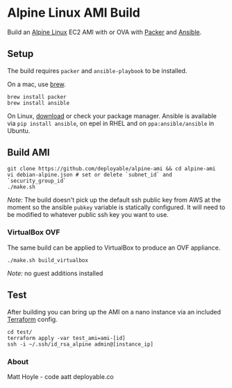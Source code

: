 # Alpine Linux AMI Build

Build an [Alpine Linux](https://www.alpinelinux.org) EC2 AMI with or OVA
with [Packer](https://www.packer.io) and [Ansible](https://www.ansible.com).


## Setup

The build requires `packer` and `ansible-playbook` to be installed.

On a mac, use [brew](https://brew.sh).
```shell
brew install packer
brew install ansible
```

On Linux, [download](https://www.packer.io/downloads.html) or check your package manager.
Ansible is available via `pip install ansible`, on epel in RHEL and on `ppa:ansible/ansible` in Ubuntu.

## Build AMI

```shell
git clone https://github.com/deployable/alpine-ami && cd alpine-ami
vi debian-alpine.json # set or delete `subnet_id` and `security_group_id`
./make.sh
```

_Note:_ The build doesn't pick up the default ssh public key from AWS at the moment so the 
ansible `pubkey` variable is statically configured. It will need to be modified to 
whatever public ssh key you want to use. 


### VirtualBox OVF

The same build can be applied to VirtualBox to produce an OVF appliance.

```
./make.sh build_virtualbox
```
_Note:_ no guest additions installed


## Test

After building you can bring up the AMI on a nano instance via an included
 [Terraform](https://terraform.io) config.

```
cd test/
terraform apply -var test_ami=ami-[id]
ssh -i ~/.ssh/id_rsa_alpine admin@[instance_ip]
```

### About

Matt Hoyle - code aatt deployable.co
